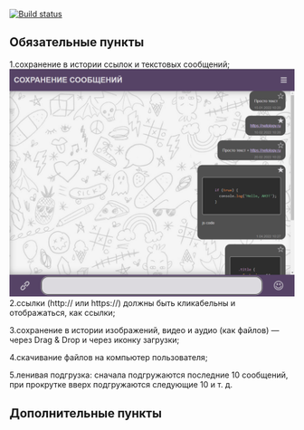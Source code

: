 [![Build status](https://ci.appveyor.com/api/projects/status/jk4at5i3s7y361di?svg=true)](https://ci.appveyor.com/project/AnastasiaCymbalyuk77753/ahj-diplom-front)

## Обязательные пункты

1.сохранение в истории ссылок и текстовых сообщений;
![This is an image](/src/screen/text.png)
2.ссылки (http:// или https://) должны быть кликабельны и отображаться, как ссылки;

3.сохранение в истории изображений, видео и аудио (как файлов) — через Drag & Drop и через иконку загрузки;

4.скачивание файлов на компьютер пользователя;

5.ленивая подгрузка: сначала подгружаются последние 10 сообщений, при прокрутке вверх подгружаются следующие 10 и т. д.

## Дополнительные пункты